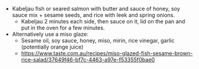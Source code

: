 - Kabeljau fish or seared salmon with butter and sauce of honey, soy sauce mix + sesame seeds, and rice with leek and spring onions.
	- Kabeljau 2 minutes each side, then sauce on it, lid on the pan and put in the oven for a few minutes.
- Alternatively use a miso glaze:
	- Sesame oil, soy sauce, honey, miso, mirin, rice vinegar, garlic (potentially orange juice)
	- https://www.taste.com.au/recipes/miso-glazed-fish-sesame-brown-rice-salad/37649f46-bf7c-4463-a97e-f53355f0bae0